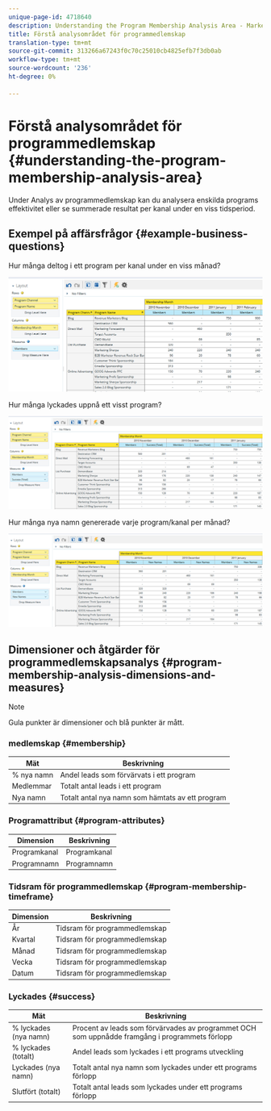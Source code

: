 ```yaml
---
unique-page-id: 4718640
description: Understanding the Program Membership Analysis Area - Marketo Docs - Product Documentation
title: Förstå analysområdet för programmedlemskap
translation-type: tm+mt
source-git-commit: 313266a67243f0c70c25010cb4825efb7f3db0ab
workflow-type: tm+mt
source-wordcount: '236'
ht-degree: 0%

---
```



# Förstå analysområdet för programmedlemskap {#understanding-the-program-membership-analysis-area}

Under Analys av programmedlemskap kan du analysera enskilda programs effektivitet eller se summerade resultat per kanal under en viss tidsperiod.

## Exempel på affärsfrågor {#example-business-questions}

Hur många deltog i ett program per kanal under en viss månad?

![](assets/one-2.png)

Hur många lyckades uppnå ett visst program?

![](assets/two-2.png)

Hur många nya namn genererade varje program/kanal per månad?

![](assets/three-2.png)

## Dimensioner och åtgärder för programmedlemskapsanalys {#program-membership-analysis-dimensions-and-measures}

>[!NOTE]
>
>Gula punkter är dimensioner och blå punkter är mått.

### medlemskap {#membership}

| Mät | Beskrivning |
|---|---|
| % nya namn | Andel leads som förvärvats i ett program |
| Medlemmar | Totalt antal leads i ett program |
| Nya namn | Totalt antal nya namn som hämtats av ett program |

### Programattribut {#program-attributes}

| Dimension | Beskrivning |
|---|---|
| Programkanal | Programkanal |
| Programnamn | Programnamn |

### Tidsram för programmedlemskap {#program-membership-timeframe}

| Dimension | Beskrivning |
|---|---|
| År | Tidsram för programmedlemskap |
| Kvartal | Tidsram för programmedlemskap |
| Månad | Tidsram för programmedlemskap |
| Vecka | Tidsram för programmedlemskap |
| Datum | Tidsram för programmedlemskap |

### Lyckades {#success}

| Mät | Beskrivning |
|---|---|
| % lyckades (nya namn) | Procent av leads som förvärvades av programmet OCH som uppnådde framgång i programmets förlopp |
| % lyckades (totalt) | Andel leads som lyckades i ett programs utveckling |
| Lyckades (nya namn) | Totalt antal nya namn som lyckades under ett programs förlopp |
| Slutfört (totalt) | Totalt antal leads som lyckades under ett programs förlopp |

